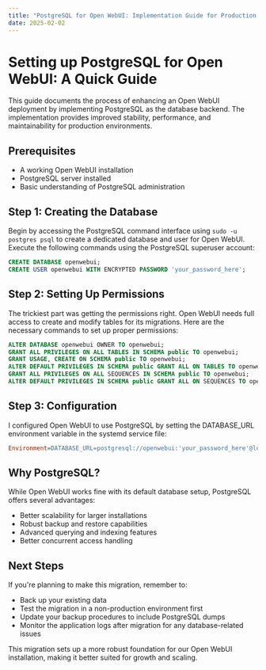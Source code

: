 ```yaml
---
title: "PostgreSQL for Open WebUI: Implementation Guide for Production Environments"
date: 2025-02-02
---
```

# Setting up PostgreSQL for Open WebUI: A Quick Guide

This guide documents the process of enhancing an Open WebUI deployment by implementing PostgreSQL as the database backend. The implementation provides improved stability, performance, and maintainability for production environments.

## Prerequisites
- A working Open WebUI installation
- PostgreSQL server installed
- Basic understanding of PostgreSQL administration

## Step 1: Creating the Database
Begin by accessing the PostgreSQL command interface using `sudo -u postgres psql` to create a dedicated database and user for Open WebUI. Execute the following commands using the PostgreSQL superuser account:

```sql
CREATE DATABASE openwebui;
CREATE USER openwebui WITH ENCRYPTED PASSWORD 'your_password_here';
```

## Step 2: Setting Up Permissions
The trickiest part was getting the permissions right. Open WebUI needs full access to create and modify tables for its migrations. Here are the necessary commands to set up proper permissions:

```sql
ALTER DATABASE openwebui OWNER TO openwebui;
GRANT ALL PRIVILEGES ON ALL TABLES IN SCHEMA public TO openwebui;
GRANT USAGE, CREATE ON SCHEMA public TO openwebui;
ALTER DEFAULT PRIVILEGES IN SCHEMA public GRANT ALL ON TABLES TO openwebui;
GRANT ALL PRIVILEGES ON ALL SEQUENCES IN SCHEMA public TO openwebui;
ALTER DEFAULT PRIVILEGES IN SCHEMA public GRANT ALL ON SEQUENCES TO openwebui;
```

## Step 3: Configuration
I configured Open WebUI to use PostgreSQL by setting the DATABASE_URL environment variable in the systemd service file:

```ini
Environment=DATABASE_URL=postgresql://openwebui:'your_password_here'@localhost/openwebui
```

## Why PostgreSQL?
While Open WebUI works fine with its default database setup, PostgreSQL offers several advantages:
- Better scalability for larger installations
- Robust backup and restore capabilities
- Advanced querying and indexing features
- Better concurrent access handling

## Next Steps
If you're planning to make this migration, remember to:
- Back up your existing data
- Test the migration in a non-production environment first
- Update your backup procedures to include PostgreSQL dumps
- Monitor the application logs after migration for any database-related issues

This migration sets up a more robust foundation for our Open WebUI installation, making it better suited for growth and scaling.